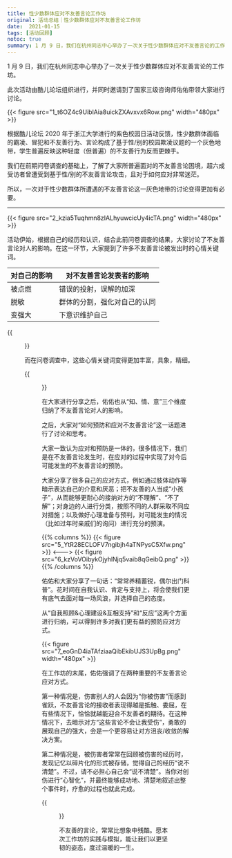 ```yaml
---
title: 性少数群体应对不友善言论工作坊 
original: 活动总结｜性少数群体应对不友善言论工作坊
date:  2021-01-15
tags: [活动回顾]
notoc: true
summary: 1 月 9 日，我们在杭州同志中心举办了一次关于性少数群体应对不友善言论的工作坊。
---
```


1 月 9 日，我们在杭州同志中心举办了一次关于性少数群体应对不友善言论的工作坊。
 
此次活动由酷儿论坛组织进行，并同时邀请到了国家三级咨询师佑佑带领大家进行讨论。


{{< figure src="1_t6OZ4c9UiblAia8uickZXAvxvx6Row.png" width="480px" >}}

根据酷儿论坛 2020 年于浙江大学进行的紫色校园日活动反馈，性少数群体面临的霸凌、冒犯和不友善行为、言论构成了基于性/别的校园欺凌议题的一个灰色地带，学生普遍反映这种轻度（但普遍）的不友善行为反而更棘手。
 
我们在前期问卷调查的基础上，了解了大家所普遍面对的不友善言论困境，超六成受访者曾遭受到基于性/别的不友善言论攻击，且对于如何应对非常迷茫。
 
所以，一次对于性少数群体所遭遇的不友善言论这一灰色地带的讨论变得更加有必要。

---

{{< figure src="2_kzia5Tuqhmn8zIALhyuwcicUy4icTA.png" width="480px" >}}


活动伊始，根据自己的经历和认识，结合此前问卷调查的结果，大家讨论了不友善言论对人的影响。在这一环节，大家提到了许多不友善言论被发出时的心情关键词。

| 对自己的影响 | 对不友善言论发表者的影响     |
| ------------ | ---------------------------- |
| 被点燃       | 错误的投射，误解的加深       |
| 脱敏         | 群体的分割，强化对自己的认同 |
| 变强大       | 下意识维护自己               |

{{<figure src="3_qNv1Q43qJJqEVAzBkwMLmIp3aHzzMg.png" width="480px" >}}

而在问卷调查中，这些心情关键词变得更加丰富，具象，精细。

{{<figure src="4_PyzncGfXsHkZlpK1BCXunpy2ibbDmg.png" width="480px" >}}

在大家进行分享之后，佑佑也从“知、情、意”三个维度归纳了不友善言论对人的影响。

之后，大家对“如何预防和应对不友善言论”这一话题进行了讨论和思考。

大家一致认为应对和预防是一体的，很多情况下，我们是在不友善言论发生时，在应对的过程中实现了对今后可能发生的不友善言论的预防。

大家分享了很多自己的应对方式，例如通过肢体动作等暗示表达自己的介意和厌恶；把不友善的人当成“小孩子”，从而能够更耐心的接纳对方的“不理解”、“不了解”；对身边的人进行分类，按照不同的人群采取不同应对措施；以及做好心理准备与预判，对可能发生的情况（比如过年时亲戚们的询问）进行充分的预演。

{{% columns %}}
{{< figure src="5_YtR28ECLOFV7ngibjh4aTNPysC5Xfw.png" >}}
<--->
{{< figure src="6_kzVoVOibykOjyhlNjq5vaib8qGeibQ.png" >}}
{{% /columns %}}

佑佑和大家分享了一句话：“常常养精蓄锐，偶尔出门科普”。花时间在自我认识、肯定与支持上，将会使我们更有底气去面对每一场风浪，并选择自己的态度。

从“自我照顾&心理建设&互相支持”和“反应”这两个方面进行归纳，可以得到许多对我们更有益的预防应对方式。

{{< figure src="7_eoGnD4iaTAfziaaQibEkibUJS3UpBg.png" width="480px" >}}

在工作坊的末尾，佑佑强调了在两种重要的不友善言论应对方式。

第一种情况是，伤害别人的人会因为“你被伤害”而感到雀跃，不友善言论的接收者表现得越是抵触、委屈，在有些情况下，恰恰就越能迎合不友善者的期待。在这种情况下，去暗示对方“这些言论不会让我受伤”，勇敢的展现自己的强大，会是一个更容易让对方沮丧/收敛的解决方案。

第二种情况是，被伤害者常常在回顾被伤害的经历时，发现记忆以碎片化的形式被存储，觉得自己的经历“说不清楚”。不过，请不必担心自己会“说不清楚”。当你对创伤进行“心智化”，并最终能够成功地、清楚地叙述出整个事件时，疗愈的过程也就此完成。

{{<figure src="8_ZbW9wnAyKp9s72CRPiaLSrpWWFQYdw.png" width="480px" >}}

不友善的言论，常常比想象中残酷。愿本次工作坊的实践与模拟，能让我们以更坚韧的姿态，度过温暖的一生。